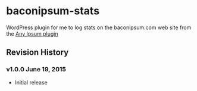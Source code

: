 # baconipsum-stats
WordPress plugin for me to log stats on the baconipsum.com web site from the [Any Ipsum plugin](https://wordpress.org/plugins/any-ipsum/)

## Revision History

### v1.0.0 June 19, 2015 ###
- Initial release

